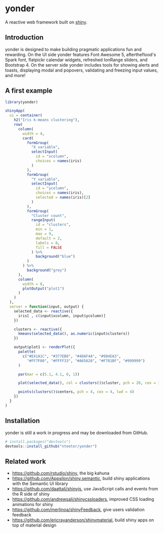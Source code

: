# yonder

A reactive web framework built on [shiny](https://github.com/rstudio/shiny).

## Introduction

yonder is designed to make building pragmatic applications fun and rewarding. On
the UI side yonder features Font Awesome 5, aftertheflood's Spark font,
flatpickr calendar widgets, refreshed IonRange sliders, and Bootstrap 4. On the
server side yonder includes tools for showing alerts and toasts, displaying
modal and popovers, validating and freezing input values, and more!

## A first example

```R
library(yonder)

shinyApp(
  ui = container(
    h2("Iris k-means clustering"),
    row(
      column(
        width = 4,
        card(
          formGroup(
            "X variable",
            selectInput(
              id = "xcolumn",
              choices = names(iris)
            )
          ),
          formGroup(
            "Y variable",
            selectInput(
              id = "ycolumn",
              choices = names(iris),
              selected = names(iris)[2]
            )
          ),
          formGroup(
            "Cluster count",
            rangeInput(
              id = "clusters",
              min = 1,
              max = 9,
              default = 2,
              labels = 8,
              fill = FALSE
            ) %>%
              background("blue")
          )
        ) %>%
          background("grey")
      ),
      column(
        width = 8,
        plotOutput("plot1")
      )
    )
  ),
  server = function(input, output) {
    selected_data <- reactive({
      iris[ , c(input$xcolumn, input$ycolumn)]
    })

    clusters <- reactive({
      kmeans(selected_data(), as.numeric(input$clusters))
    })

    output$plot1 <- renderPlot({
      palette(
        c("#E41A1C", "#377EB8", "#4DAF4A", "#984EA3",
          "#FF7F00", "#FFFF33", "#A65628", "#F781BF", "#999999")
      )

      par(mar = c(5.1, 4.1, 0, 1))

      plot(selected_data(), col = clusters()$cluster, pch = 20, cex = 3)

      points(clusters()$centers, pch = 4, cex = 4, lwd = 4)
    })
  }
)
```

## Installation

yonder is still a work in progress and may be downloaded from GitHub.

```R
# install.packages("devtools")
devtools::install_github("nteetor/yonder")
```

## Related work

* https://github.com/rstudio/shiny, the big kahuna
* https://github.com/Appsilon/shiny.semantic, build shiny applications with the
  Semantic UI library
* https://github.com/daattali/shinyjs, use JavaScript calls and events from the
  R side of shiny
* https://github.com/andrewsali/shinycssloaders, improved CSS loading animations
  for shiny
* https://github.com/merlinoa/shinyFeedback, give users validation feedback
* https://github.com/ericrayanderson/shinymaterial, build shiny apps on top of material design
